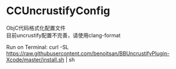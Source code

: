 # CCUncrustifyConfig
ObjC代码格式化配置文件  
目前uncrustify配置不完善，请使用clang-format

Run on Terminal:
curl -SL https://raw.githubusercontent.com/benoitsan/BBUncrustifyPlugin-Xcode/master/install.sh | sh
